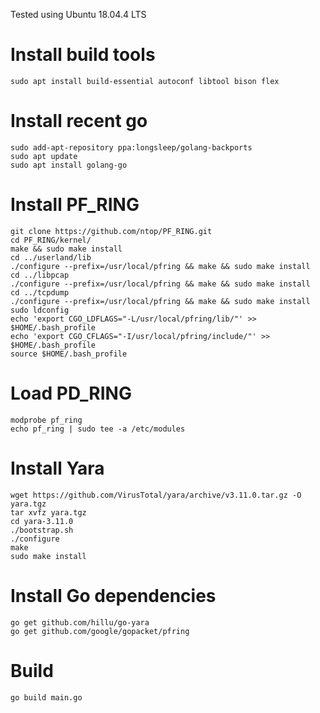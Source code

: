 

Tested using Ubuntu 18.04.4 LTS


Install build tools
===================

```
sudo apt install build-essential autoconf libtool bison flex 
```

Install recent go
=================

```
sudo add-apt-repository ppa:longsleep/golang-backports
sudo apt update
sudo apt install golang-go
```

Install PF_RING
===============

```
git clone https://github.com/ntop/PF_RING.git
cd PF_RING/kernel/
make && sudo make install
cd ../userland/lib
./configure --prefix=/usr/local/pfring && make && sudo make install
cd ../libpcap
./configure --prefix=/usr/local/pfring && make && sudo make install
cd ../tcpdump
./configure --prefix=/usr/local/pfring && make && sudo make install
sudo ldconfig
echo 'export CGO_LDFLAGS="-L/usr/local/pfring/lib/"' >> $HOME/.bash_profile
echo 'export CGO_CFLAGS="-I/usr/local/pfring/include/"' >> $HOME/.bash_profile
source $HOME/.bash_profile
```

Load PD_RING
============

```
modprobe pf_ring
echo pf_ring | sudo tee -a /etc/modules
```

Install Yara
============

```
wget https://github.com/VirusTotal/yara/archive/v3.11.0.tar.gz -O yara.tgz
tar xvfz yara.tgz
cd yara-3.11.0
./bootstrap.sh
./configure
make
sudo make install
```

Install Go dependencies
=======================

```
go get github.com/hillu/go-yara
go get github.com/google/gopacket/pfring
```

Build 
=====

```
go build main.go
```

